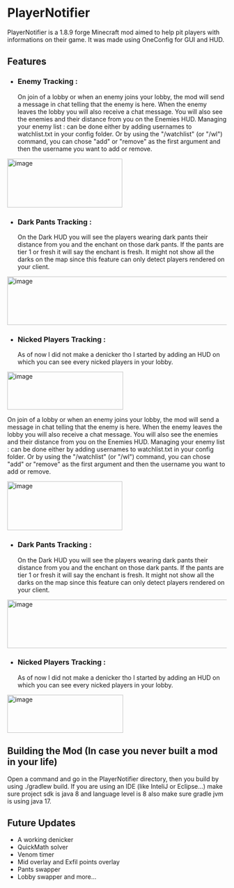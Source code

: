 
# PlayerNotifier
PlayerNotifier is a 1.8.9 forge Minecraft mod aimed to help pit players with informations
on their game. It was made using OneConfig for GUI and HUD.
## Features
- ### Enemy Tracking :
  On join of a lobby or when an enemy joins your lobby, the mod will send a message in chat telling that the enemy is here. When the enemy leaves the lobby you will also receive a chat message.
  You will also see the enemies and their distance from you on the Enemies HUD.
  Managing your enemy list : can be done either by adding usernames to watchlist.txt in your config folder. Or by using the "/watchlist" (or "/wl") command, you can chose "add" or "remove" as the first argument and then   the username you want to add or remove.

<img width="264" height="112" alt="image" src="https://github.com/user-attachments/assets/96a71f3f-2e67-41c1-89cb-7d0724d6b58a" />

- ### Dark Pants Tracking :
  On the Dark HUD you will see the players wearing dark pants their distance from you and the enchant on those dark pants. If the pants are tier 1 or fresh it will say the enchant is fresh. It might not show all the darks on the map since this feature can only detect players rendered on your client.

<img width="568" height="111" alt="image" src="https://github.com/user-attachments/assets/5e46db23-39a3-4dcf-b1cb-e2d528b60e7f" />

- ### Nicked Players Tracking :
  As of now I did not make a denicker tho I started by adding an HUD on which you can see every nicked players in your lobby.

<img width="266" height="87" alt="image" src="https://github.com/user-attachments/assets/ce141998-0111-44d9-abbf-a2934cca4b10" />

  On join of a lobby or when an enemy joins your lobby, the mod will send a message in chat telling that the enemy is here. When the enemy leaves the lobby you will also receive a chat message. 
You will also see the enemies and their distance from you on the Enemies HUD.
Managing your enemy list : can be done either by adding usernames to watchlist.txt in your config folder. Or by using the "/watchlist" (or "/wl") command, you can chose "add" or "remove" as the first argument and then   the username you want to add or remove.
  
<img width="264" height="112" alt="image" src="https://github.com/user-attachments/assets/96a71f3f-2e67-41c1-89cb-7d0724d6b58a" />

- ### Dark Pants Tracking :
    On the Dark HUD you will see the players wearing dark pants their distance from you and the enchant on those dark pants. If the pants are tier 1 or fresh it will say the enchant is fresh. It might not show all the darks on the map since this feature can only detect players rendered on your client.

<img width="568" height="111" alt="image" src="https://github.com/user-attachments/assets/5e46db23-39a3-4dcf-b1cb-e2d528b60e7f" />

- ### Nicked Players Tracking :
    As of now I did not make a denicker tho I started by adding an HUD on which you can see every nicked players in your lobby.

<img width="266" height="87" alt="image" src="https://github.com/user-attachments/assets/ce141998-0111-44d9-abbf-a2934cca4b10" />

## Building the Mod (In case you never built a mod in your life)
Open a command and go in the PlayerNotifier directory, then you build by using ./gradlew build.
If you are using an IDE (like InteliJ or Eclipse...) make sure project sdk is java 8 and language level is 8 also make sure gradle jvm is using java 17.
## Future Updates
- A working denicker
- QuickMath solver
- Venom timer
- Mid overlay and Exfil points overlay
- Pants swapper
- Lobby swapper
and more...

